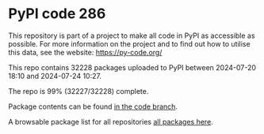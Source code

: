 # PyPI code 286

This repository is part of a project to make all code in PyPI as accessible as possible. For more information 
on the project and to find out how to utilise this data, see the website: https://py-code.org/

This repo contains 32228 packages uploaded to PyPI between 
2024-07-20 18:10 and 2024-07-24 10:27.

The repo is 99% (32227/32228) complete.

Package contents can be found [in the code branch](https://github.com/pypi-data/pypi-mirror-286/tree/code/packages).

A browsable package list for all repositories [all packages here](https://py-code.org/repositories/pypi-mirror-286).


